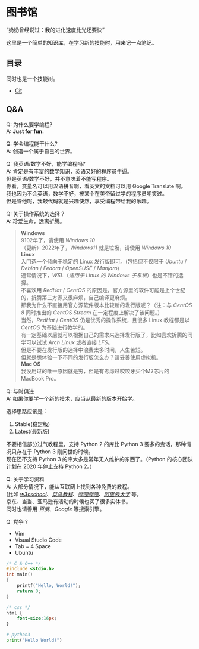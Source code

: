 # 图书馆

“奶奶曾经说过：我的进化速度比光还要快”

这里是一个简单的知识库，在学习新的技能时，用来记一点笔记。

## 目录

同时也是一个技能树。

- [Git](./git/README.md)

## Q&A

Q: 为什么要学编程?  
A: **Just for fun.**

Q: 学会编程能干什么?  
A: 创造一个属于自己的世界。

Q: 我英语/数学不好，能学编程吗?  
A: 肯定是有丰富的数学知识，英语又好的程序员牛逼。  
但是英语/数学不好，并不意味着不能写程序。  
你看，变量名可以用汉语拼音啊，看英文的文档可以用 Google Translate 啊。  
我也因为不会英语，数学不好，被某个在美帝留过学的程序员嘲笑过。  
但是管他呢，我敲代码就是兴趣使然，享受编程带给我的乐趣。

Q: 关于操作系统的选择？  
A: 珍爱生命，远离折腾。

> **Windows**  
9102年了，请使用 *Windows 10*  
（更新）2022年了，*Windows11* 就是垃圾，请使用 *Windows 10*
\
**Linux**  
入门选一个倾向于稳定的 Linux 发行版即可。(包括但不仅限于 *Ubuntu* / *Debian* / *Fedora* / *OpenSUSE* / *Manjaro*)  
通常情况下，*WSL*（*适用于 Linux 的 Windows 子系统*）也是不错的选择。  
不喜欢用 *RedHat* / *CentOS* 的原因是，官方源里的软件可能是上个世纪的，折腾第三方源又很麻烦，自己编译更麻烦。  
那我为什么不直接用官方源软件版本比较新的发行版呢？（注：与 *CentOS 8* 同时推出的 *CentOS Stream* 在一定程度上解决了该问题。）  
当然，*RedHat* / *CentOS* 仍是优秀的操作系统，且很多 Linux 教程都是以 *CentOS* 为基础进行教学的。  
有一定基础以后就可以根据自己的需求来选择发行版了，比如喜欢折腾的同学可以试试 *Arch Linux* 或者直接 *LFS*。  
但是不要在发行版的选择中浪费太多时间，人生苦短。  
但就是想体验一下不同的发行版怎么办？请妥善使用虚拟机。
\
**Mac OS**  
我没用过的唯一原因就是穷，但是有考虑过咬咬牙买个M2芯片的 MacBook Pro。

Q: 与时俱进  
A: 如果你要学一个新的技术，应当从最新的版本开始学。

选择思路应该是：

1. Stable(稳定版)
2. Latest(最新版)

不要相信部分过气教程里，支持 Python 2 的库比 Python 3 要多的鬼话，那种情况只存在于 Python 3 刚问世的时候。  
现在还不支持 Python 3 的库大多是常年无人维护的东西了。（Python 的核心团队计划在 2020 年停止支持 Python 2。）

Q: 关于学习资料  
A: 大部分情况下，能从互联网上找到各种免费的教程。  
(比如 [*w3cschool*](https://www.w3school.com.cn/)、[*菜鸟教程*](https://www.runoob.com/)、[*哔哩哔哩*](https://www.bilibili.com)、[*阿里云大学*](https://edu.aliyun.com) 等。  
京东、当当、亚马逊有活动的时候也买了很多实体书。  
同时也请善用 *百度*、*Google* 等搜索引擎。

Q: 党争？

- Vim
- Visual Studio Code
- Tab = 4 Space
- Ubuntu

```c
/* C & C++ */
#include <stdio.h>
int main()
{
    printf("Hello, World!");
    return 0;
}
```

```css
/* css */
html {
    font-size:16px;
}
```

```python
# python3
print("Hello World!")
```

